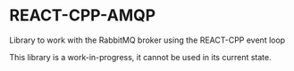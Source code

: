 REACT-CPP-AMQP
==============

Library to work with the RabbitMQ broker using the REACT-CPP event loop

This library is a work-in-progress, it cannot be used in its current state.
